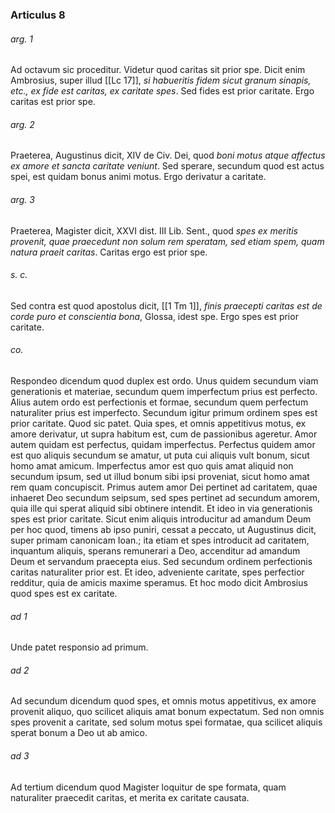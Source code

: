 ### Articulus 8

###### arg. 1
Ad octavum sic proceditur. Videtur quod caritas sit prior spe. Dicit enim Ambrosius, super illud [[Lc 17]], *si habueritis fidem sicut granum sinapis, etc., ex fide est caritas, ex caritate spes*. Sed fides est prior caritate. Ergo caritas est prior spe.

###### arg. 2
Praeterea, Augustinus dicit, XIV de Civ. Dei, quod *boni motus atque affectus ex amore et sancta caritate veniunt*. Sed sperare, secundum quod est actus spei, est quidam bonus animi motus. Ergo derivatur a caritate.

###### arg. 3
Praeterea, Magister dicit, XXVI dist. III Lib. Sent., quod *spes ex meritis provenit, quae praecedunt non solum rem speratam, sed etiam spem, quam natura praeit caritas*. Caritas ergo est prior spe.

###### s. c.
Sed contra est quod apostolus dicit, [[1 Tm 1]], *finis praecepti caritas est de corde puro et conscientia bona*, Glossa, idest spe. Ergo spes est prior caritate.

###### co.
Respondeo dicendum quod duplex est ordo. Unus quidem secundum viam generationis et materiae, secundum quem imperfectum prius est perfecto. Alius autem ordo est perfectionis et formae, secundum quem perfectum naturaliter prius est imperfecto. Secundum igitur primum ordinem spes est prior caritate. Quod sic patet. Quia spes, et omnis appetitivus motus, ex amore derivatur, ut supra habitum est, cum de passionibus ageretur. Amor autem quidam est perfectus, quidam imperfectus. Perfectus quidem amor est quo aliquis secundum se amatur, ut puta cui aliquis vult bonum, sicut homo amat amicum. Imperfectus amor est quo quis amat aliquid non secundum ipsum, sed ut illud bonum sibi ipsi proveniat, sicut homo amat rem quam concupiscit. Primus autem amor Dei pertinet ad caritatem, quae inhaeret Deo secundum seipsum, sed spes pertinet ad secundum amorem, quia ille qui sperat aliquid sibi obtinere intendit. Et ideo in via generationis spes est prior caritate. Sicut enim aliquis introducitur ad amandum Deum per hoc quod, timens ab ipso puniri, cessat a peccato, ut Augustinus dicit, super primam canonicam Ioan.; ita etiam et spes introducit ad caritatem, inquantum aliquis, sperans remunerari a Deo, accenditur ad amandum Deum et servandum praecepta eius. Sed secundum ordinem perfectionis caritas naturaliter prior est. Et ideo, adveniente caritate, spes perfectior redditur, quia de amicis maxime speramus. Et hoc modo dicit Ambrosius quod spes est ex caritate.

###### ad 1
Unde patet responsio ad primum.

###### ad 2
Ad secundum dicendum quod spes, et omnis motus appetitivus, ex amore provenit aliquo, quo scilicet aliquis amat bonum expectatum. Sed non omnis spes provenit a caritate, sed solum motus spei formatae, qua scilicet aliquis sperat bonum a Deo ut ab amico.

###### ad 3
Ad tertium dicendum quod Magister loquitur de spe formata, quam naturaliter praecedit caritas, et merita ex caritate causata.

